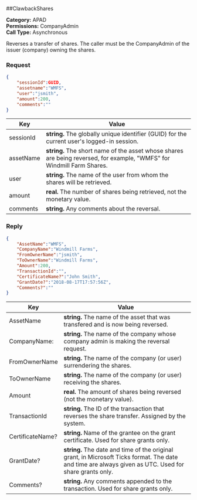 ##ClawbackShares

**Category:** APAD<br />**Permissions:** CompanyAdmin<br />**Call Type:** Asynchronous

Reverses a transfer of shares. The caller must be the CompanyAdmin of the issuer (company) owning the shares.

### Request

```json
{
    "sessionId":GUID,
    "assetname":"WMFS",
    "user":"jsmith",
    "amount":200,
    "comments":""
}
```

| Key       | Value                                                        |
| --------- | ------------------------------------------------------------ |
| sessionId | **string.** The globally unique identifier (GUID) for the current user's logged-in session. |
| assetName | **string.** The short name of the asset whose shares are being reversed, for example, "WMFS" for Windmill Farm Shares. |
| user      | **string.** The name of the user from whom the shares will be retrieved. |
| amount    | **real.** The number of shares being retrieved, not the monetary value. |
| comments  | **string.** Any comments about the reversal.        |

### Reply

```json
{
    "AssetName":"WMFS",
    "CompanyName":"Windmill Farms",
    "FromOwnerName":"jsmith",
    "ToOwnerName":"Windmill Farms",
    "Amount":200,
    "TransactionId":"",
    "CertificateName?":"John Smith",
    "GrantDate?":"2018-08-17T17:57:56Z",
    "Comments?":""
}
```

| Key              | Value                                                        |
| ---------------- | ------------------------------------------------------------ |
| AssetName        | **string.** The name of the asset that was transfered and is now being reversed. |
| CompanyName:     | **string.** The name of the company whose company admin is making the reversal request. |
| FromOwnerName    | **string.** The name of the company (or user) surrendering the shares. |
| ToOwnerName      | **string.** The name of the company (or user) receiving the shares. |
| Amount           | **real.** The amount of shares being reversed (not the monetary value). |
| TransactionId    | **string.** The ID of the transaction that reverses the share transfer. Assigned by the system. |
| CertificateName? | **string.** Name of the grantee on the grant certificate. Used for share grants only. |
| GrantDate?       | **string.** The date and time of the original grant, in Microsoft Ticks format. The date and time are always given as UTC. Used for share grants only. |
| Comments?        | **string.** Any comments appended to the transaction. Used for share grants only. |


